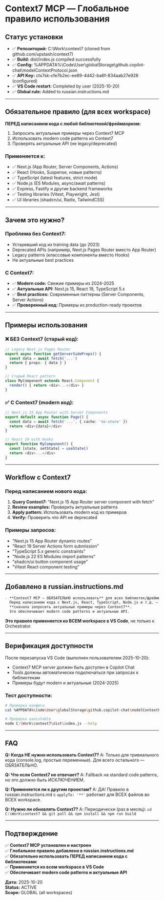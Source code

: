 # Context7 MCP — Глобальное правило использования

## Статус установки
- ✅ **Репозиторий:** C:\Work\context7 (cloned from github.com/upstash/context7)
- ✅ **Build:** dist/index.js compiled successfully
- ✅ **Config:** %APPDATA%\Code\User\globalStorage\github.copilot-chat\modelContextProtocol.json
- ✅ **API Key:** ctx7sk-cfe7b2ec-ee89-4d42-ba6f-834aab27e928 (configured)
- ✅ **VS Code restart:** Completed by user (2025-10-20)
- ✅ **Global rule:** Added to russian.instructions.md

---

## Обязательное правило (для всех workspace)

**ПЕРЕД написанием кода с любой библиотекой/фреймворком:**
1. Запросить актуальные примеры через Context7 MCP
2. Использовать modern code patterns из Context7
3. Проверять актуальные API (не legacy/deprecated)

### Применяется к:
- ✅ Next.js (App Router, Server Components, Actions)
- ✅ React (Hooks, Suspense, новые patterns)
- ✅ TypeScript (latest features, strict mode)
- ✅ Node.js (ES Modules, async/await patterns)
- ✅ Express, Fastify и другие backend frameworks
- ✅ Testing libraries (Vitest, Playwright, Jest)
- ✅ UI libraries (shadcn/ui, Radix, TailwindCSS)

---

## Зачем это нужно?

### Проблема без Context7:
- Устаревший код из training data (до 2023)
- Deprecated APIs (например, Next.js Pages Router вместо App Router)
- Legacy patterns (классовые компоненты вместо Hooks)
- Не актуальные best practices

### С Context7:
- ✅ **Modern code:** Свежие примеры из 2024-2025
- ✅ **Актуальные API:** Next.js 15, React 19, TypeScript 5.x
- ✅ **Best practices:** Современные паттерны (Server Components, Server Actions)
- ✅ **Проверенный код:** Примеры из production-ready проектов

---

## Примеры использования

### ❌ БЕЗ Context7 (старый код):
```typescript
// Legacy Next.js Pages Router
export async function getServerSideProps() {
  const data = await fetch('...')
  return { props: { data } }
}

// Старый React pattern
class MyComponent extends React.Component {
  render() { return <div>...</div> }
}
```

### ✅ С Context7 (modern код):
```typescript
// Next.js 15 App Router with Server Components
export default async function Page() {
  const data = await fetch('...', { cache: 'no-store' })
  return <div>{data}</div>
}

// React 19 with Hooks
export function MyComponent() {
  const [state, setState] = useState()
  return <div>...</div>
}
```

---

## Workflow с Context7

### Перед написанием нового кода:
1. **Query Context7:** "Next.js 15 App Router server component with fetch"
2. **Review examples:** Проверить актуальные patterns
3. **Apply pattern:** Использовать modern код из примеров
4. **Verify:** Проверить что API не deprecated

### Примеры запросов:
- "Next.js 15 App Router dynamic routes"
- "React 19 Server Actions form submission"
- "TypeScript 5.x generic constraints"
- "Node.js 22 ES Modules import patterns"
- "shadcn/ui button component usage"
- "Vitest React component testing"

---

## Добавлено в russian.instructions.md

```markdown
- **Context7 MCP — ОБЯЗАТЕЛЬНО использовать** для всех библиотек/фреймворков. 
  Перед написанием кода с Next.js, React, TypeScript, Node.js и т.д. — 
  **сначала запросить актуальные примеры через Context7**. 
  Это обеспечивает modern code patterns и актуальные API.
```

**Это правило применяется ко ВСЕМ workspace в VS Code**, не только к Orchestrator.

---

## Верификация доступности

После перезапуска VS Code (выполнен пользователем 2025-10-20):
- Context7 MCP server должен быть доступен в Copilot Chat
- Tools должны автоматически подключаться при запросах к библиотекам
- Примеры будут modern и актуальные (2024-2025)

### Тест доступности:
```bash
# Проверка конфига
cat %APPDATA%\Code\User\globalStorage\github.copilot-chat\modelContextProtocol.json

# Проверка executable
node C:\Work\context7\dist\index.js --help
```

---

## FAQ

**Q: Когда НЕ нужно использовать Context7?**
A: Только для тривиального кода (console.log, простые переменные). Для всего остального — ОБЯЗАТЕЛЬНО.

**Q: Что если Context7 не отвечает?**
A: Fallback на standard code patterns, но это должно быть ИСКЛЮЧЕНИЕМ.

**Q: Применяется ли к другим проектам?**
A: ДА! Правило в russian.instructions.md с `applyTo: '**'` работает для ВСЕХ файлов во ВСЕХ workspace.

**Q: Нужно ли обновлять Context7?**
A: Периодически (раз в месяц): `cd C:\Work\context7 && git pull && npm install && npm run build`

---

## Подтверждение

✅ **Context7 MCP установлен и настроен**  
✅ **Глобальное правило добавлено в russian.instructions.md**  
✅ **Обязательно использовать ПЕРЕД написанием кода с библиотеками**  
✅ **Применяется ко всем workspace в VS Code**  
✅ **Обеспечивает modern code patterns и актуальные API**

**Дата:** 2025-10-20  
**Status:** ACTIVE  
**Scope:** GLOBAL (all workspaces)
